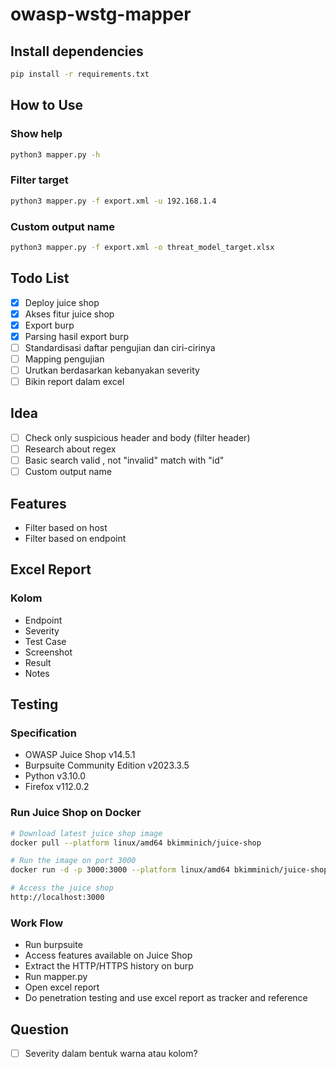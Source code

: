 # owasp-wstg-mapper

## Install dependencies

```bash
pip install -r requirements.txt
```

## How to Use

### Show help

```bash
python3 mapper.py -h
```

### Filter target

```bash
python3 mapper.py -f export.xml -u 192.168.1.4
```

### Custom output name

```bash
python3 mapper.py -f export.xml -o threat_model_target.xlsx
```

## Todo List
- [X] Deploy juice shop
- [X] Akses fitur juice shop
- [X] Export burp
- [X] Parsing hasil export burp
- [ ] Standardisasi daftar pengujian dan ciri-cirinya
- [ ] Mapping pengujian
- [ ] Urutkan berdasarkan kebanyakan severity
- [ ] Bikin report dalam excel

## Idea
- [ ] Check only suspicious header and body (filter header)
- [ ] Research about regex
- [ ] Basic search valid , not "invalid" match with "id"
- [ ] Custom output name

## Features
- Filter based on host
- Filter based on endpoint

## Excel Report

### Kolom
- Endpoint
- Severity
- Test Case
- Screenshot
- Result
- Notes

## Testing

### Specification
- OWASP Juice Shop v14.5.1
- Burpsuite Community Edition v2023.3.5
- Python v3.10.0
- Firefox v112.0.2

### Run Juice Shop on Docker

```bash
# Download latest juice shop image
docker pull --platform linux/amd64 bkimminich/juice-shop

# Run the image on port 3000
docker run -d -p 3000:3000 --platform linux/amd64 bkimminich/juice-shop

# Access the juice shop
http://localhost:3000
```

### Work Flow
- Run burpsuite
- Access features available on Juice Shop
- Extract the HTTP/HTTPS history on burp
- Run mapper.py
- Open excel report
- Do penetration testing and use excel report as tracker and reference

## Question
- [ ] Severity dalam bentuk warna atau kolom?

